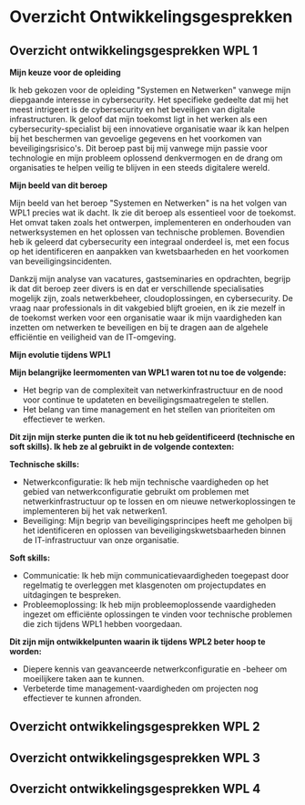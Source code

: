 # Overzicht Ontwikkelingsgesprekken

## Overzicht ontwikkelingsgesprekken WPL 1
**Mijn keuze voor de opleiding**

Ik heb gekozen voor de opleiding "Systemen en Netwerken" vanwege mijn diepgaande interesse in cybersecurity. Het specifieke gedeelte dat mij het meest intrigeert is de cybersecurity en het beveiligen van digitale infrastructuren. Ik geloof dat mijn toekomst ligt in het werken als een cybersecurity-specialist bij een innovatieve organisatie waar ik kan helpen bij het beschermen van gevoelige gegevens en het voorkomen van beveiligingsrisico's. Dit beroep past bij mij vanwege mijn passie voor technologie en mijn probleem oplossend denkvermogen en de drang om organisaties te helpen veilig te blijven in een steeds digitalere wereld.

**Mijn beeld van dit beroep**

Mijn beeld van het beroep "Systemen en Netwerken" is na het volgen van WPL1 precies wat ik dacht. Ik zie dit beroep als essentieel voor de toekomst. Het omvat taken zoals het ontwerpen, implementeren en onderhouden van netwerksystemen en het oplossen van technische problemen. Bovendien heb ik geleerd dat cybersecurity een integraal onderdeel is, met een focus op het identificeren en aanpakken van kwetsbaarheden en het voorkomen van beveiligingsincidenten.

Dankzij mijn analyse van vacatures, gastseminaries en opdrachten, begrijp ik dat dit beroep zeer divers is en dat er verschillende specialisaties mogelijk zijn, zoals netwerkbeheer, cloudoplossingen, en cybersecurity. De vraag naar professionals in dit vakgebied blijft groeien, en ik zie mezelf in de toekomst werken voor een organisatie waar ik mijn vaardigheden kan inzetten om netwerken te beveiligen en bij te dragen aan de algehele efficiëntie en veiligheid van de IT-omgeving.

**Mijn evolutie tijdens WPL1**

**Mijn belangrijke leermomenten van WPL1 waren tot nu toe de volgende:**
- Het begrip van de complexiteit van netwerkinfrastructuur en de nood voor continue te updateten en beveiligingsmaatregelen te stellen.
- Het belang van time management en het stellen van prioriteiten om effectiever te werken.

**Dit zijn mijn sterke punten die ik tot nu heb geïdentificeerd (technische en soft skills). Ik heb ze al gebruikt in de volgende contexten:**

**Technische skills:**
- Netwerkconfiguratie: Ik heb mijn technische vaardigheden op het gebied van netwerkconfiguratie gebruikt om problemen met netwerkinfrastructuur op te lossen en om nieuwe netwerkoplossingen te implementeren bij het vak netwerken1.
- Beveiliging: Mijn begrip van beveiligingsprincipes heeft me geholpen bij het identificeren en oplossen van beveiligingskwetsbaarheden binnen de IT-infrastructuur van onze organisatie.

**Soft skills:**
- Communicatie: Ik heb mijn communicatievaardigheden toegepast door regelmatig te overleggen met klasgenoten om projectupdates en uitdagingen te bespreken.
- Probleemoplossing: Ik heb mijn probleemoplossende vaardigheden ingezet om efficiënte oplossingen te vinden voor technische problemen die zich tijdens WPL1 hebben voorgedaan.

**Dit zijn mijn ontwikkelpunten waarin ik tijdens WPL2 beter hoop te worden:**
- Diepere kennis van geavanceerde netwerkconfiguratie en -beheer om moeilijkere taken aan te kunnen.
- Verbeterde time management-vaardigheden om projecten nog effectiever te kunnen afronden.



## Overzicht ontwikkelingsgesprekken WPL 2

## Overzicht ontwikkelingsgesprekken WPL 3

## Overzicht ontwikkelingsgesprekken WPL 4